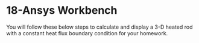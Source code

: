 # 18-Ansys Workbench
You will follow these below steps to calculate and display a 3-D heated rod with a constant heat flux boundary condition for your homework.